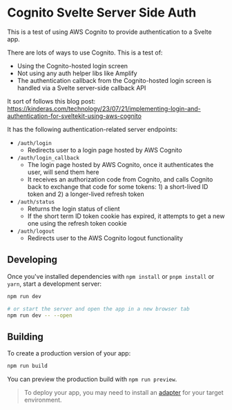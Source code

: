 # Cognito Svelte Server Side Auth

This is a test of using AWS Cognito to provide authentication to a Svelte app.

There are lots of ways to use Cognito.  This is a test of:
 * Using the Cognito-hosted login screen
 * Not using any auth helper libs like Amplify
 * The authentication callback from the Cognito-hosted login screen is handled via a Svelte server-side callback API

It sort of follows this blog post:
https://kinderas.com/technology/23/07/21/implementing-login-and-authentication-for-sveltekit-using-aws-cognito

It has the following authentication-related server endpoints:
- `/auth/login`
	- Redirects user to a login page hosted by AWS Cognito
- `/auth/login_callback`
	- The login page hosted by AWS Cognito, once it authenticates the user, will send them here
	- It receives an authorization code from Cognito, and calls Cognito back to exchange that code for some tokens: 1) a short-lived ID token and 2) a longer-lived refresh token
- `/auth/status`
	- Returns the login status of client
	- If the short term ID token cookie has expired, it attempts to get a new one using the refresh token cookie
- `/auth/logout`
	- Redirects user to the AWS Cognito logout functionality

## Developing

Once you've installed dependencies with `npm install` or `pnpm install` or `yarn`, start a development server:

```bash
npm run dev

# or start the server and open the app in a new browser tab
npm run dev -- --open
```

## Building

To create a production version of your app:

```bash
npm run build
```

You can preview the production build with `npm run preview`.

> To deploy your app, you may need to install an [adapter](https://kit.svelte.dev/docs/adapters) for your target environment.
